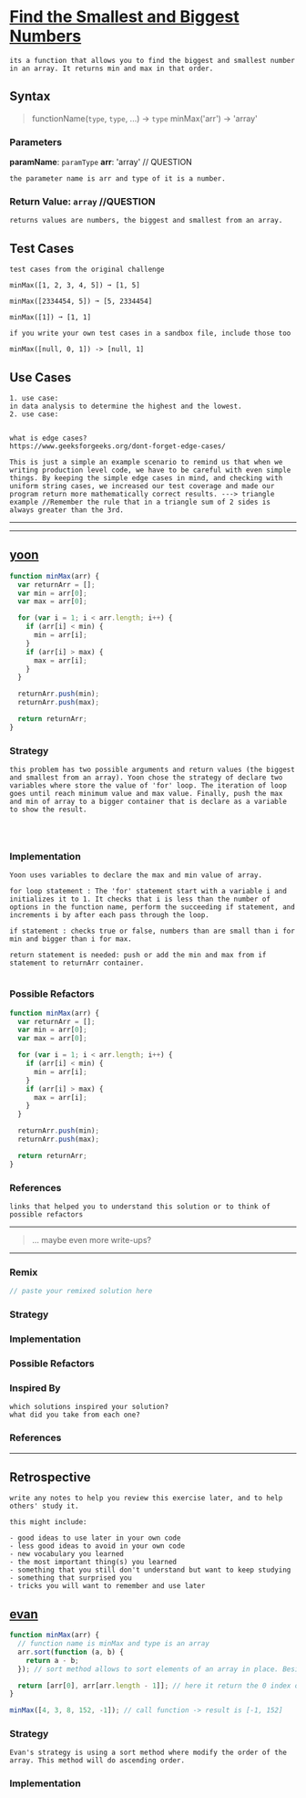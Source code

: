 # [Find the Smallest and Biggest Numbers](<[link-to-challenge](https://edabit.com/challenge/Q3n42rEWanZSTmsJm)>)

```
its a function that allows you to find the biggest and smallest number in an array. It returns min and max in that order.

```

## Syntax

> functionName(`type`, `type`, ...) -> `type`
> minMax('arr') -> 'array'

### Parameters

**paramName**: `paramType`
**arr**: 'array' // QUESTION

```
the parameter name is arr and type of it is a number.
```

### Return Value: `array` //QUESTION

```
returns values are numbers, the biggest and smallest from an array.
```

## Test Cases

```
test cases from the original challenge

minMax([1, 2, 3, 4, 5]) ➞ [1, 5]

minMax([2334454, 5]) ➞ [5, 2334454]

minMax([1]) ➞ [1, 1]

if you write your own test cases in a sandbox file, include those too

minMax([null, 0, 1]) -> [null, 1]

```

## Use Cases

```
1. use case:
in data analysis to determine the highest and the lowest.
2. use case:


what is edge cases?
https://www.geeksforgeeks.org/dont-forget-edge-cases/

This is just a simple an example scenario to remind us that when we writing production level code, we have to be careful with even simple things. By keeping the simple edge cases in mind, and checking with uniform string cases, we increased our test coverage and made our program return more mathematically correct results. ---> triangle example //Remember the rule that in a triangle sum of 2 sides is always greater than the 3rd.

```

---

---

<!-- copy this section for every solution you study -->

## [yoon](https://edabit.com/challenge/Q3n42rEWanZSTmsJm)

```js
function minMax(arr) {
  var returnArr = [];
  var min = arr[0];
  var max = arr[0];

  for (var i = 1; i < arr.length; i++) {
    if (arr[i] < min) {
      min = arr[i];
    }
    if (arr[i] > max) {
      max = arr[i];
    }
  }

  returnArr.push(min);
  returnArr.push(max);

  return returnArr;
}
```

### Strategy

```
this problem has two possible arguments and return values (the biggest and smallest from an array). Yoon chose the strategy of declare two variables where store the value of 'for' loop. The iteration of loop goes until reach minimum value and max value. Finally, push the max and min of array to a bigger container that is declare as a variable to show the result.




```

### Implementation

```
Yoon uses variables to declare the max and min value of array.

for loop statement : The 'for' statement start with a variable i and initializes it to 1. It checks that i is less than the number of options in the function name, perform the succeeding if statement, and increments i by after each pass through the loop.

if statement : checks true or false, numbers than are small than i for min and bigger than i for max.

return statement is needed: push or add the min and max from if statement to returnArr container.


```

### Possible Refactors

```js NOT FOUND ANOTHER WAY TO DO THIS
function minMax(arr) {
  var returnArr = [];
  var min = arr[0];
  var max = arr[0];

  for (var i = 1; i < arr.length; i++) {
    if (arr[i] < min) {
      min = arr[i];
    }
    if (arr[i] > max) {
      max = arr[i];
    }
  }

  returnArr.push(min);
  returnArr.push(max);

  return returnArr;
}
```

### References

```
links that helped you to understand this solution or to think of possible refactors
```

---

> ... maybe even more write-ups?

---

### Remix

```js
// paste your remixed solution here
```

### Strategy

### Implementation

### Possible Refactors

### Inspired By

```
which solutions inspired your solution?
what did you take from each one?
```

### References

---

## Retrospective

```
write any notes to help you review this exercise later, and to help others' study it.

this might include:

- good ideas to use later in your own code
- less good ideas to avoid in your own code
- new vocabulary you learned
- the most important thing(s) you learned
- something that you still don't understand but want to keep studying
- something that surprised you
- tricks you will want to remember and use later
```

## [evan](https://edabit.com/challenge/Q3n42rEWanZSTmsJm)

```js
function minMax(arr) {
  // function name is minMax and type is an array
  arr.sort(function (a, b) {
    return a - b;
  }); // sort method allows to sort elements of an array in place. Besides returning the sorted array, sort method changes the positions of the elements in the original array. By default, the sort method sorts the array elements in ascending order with the smallest value first and largest value last. So that is why here, a = 3, b = 4. This method will do ascending order. SO IT WILL BE [-1,3,4,8,152]

  return [arr[0], arr[arr.length - 1]]; // here it return the 0 index of array and last index of array.
}

minMax([4, 3, 8, 152, -1]); // call function -> result is [-1, 152]
```

### Strategy

```
Evan's strategy is using a sort method where modify the order of the array. This method will do ascending order.
```

### Implementation

```

```
